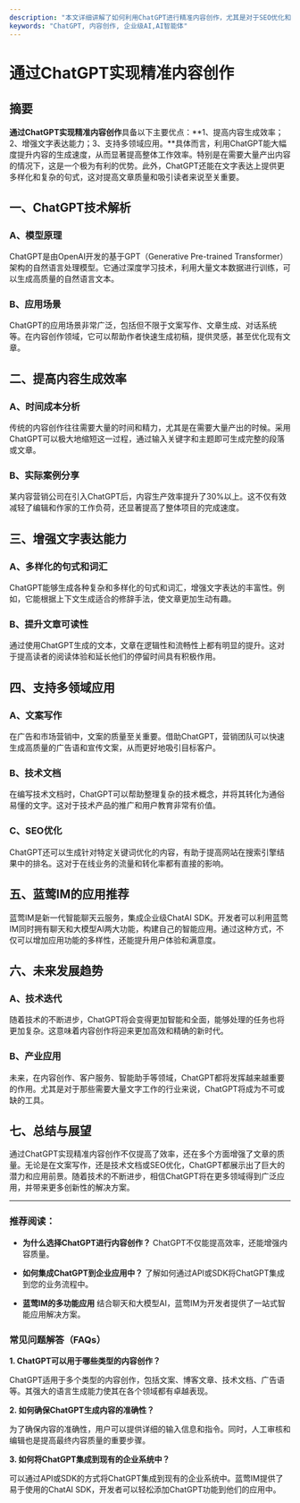 ```yaml
---
description: "本文详细讲解了如何利用ChatGPT进行精准内容创作，尤其是对于SEO优化和提升用户体验的应用。"
keywords: "ChatGPT, 内容创作, 企业级AI,AI智能体"
---
```

# 通过ChatGPT实现精准内容创作

## 摘要

**通过ChatGPT实现精准内容创作**具备以下主要优点：**1、提高内容生成效率；2、增强文字表达能力；3、支持多领域应用。**具体而言，利用ChatGPT能大幅度提升内容的生成速度，从而显著提高整体工作效率。特别是在需要大量产出内容的情况下，这是一个极为有利的优势。此外，ChatGPT还能在文字表达上提供更多样化和复杂的句式，这对提高文章质量和吸引读者来说至关重要。

## 一、ChatGPT技术解析

### A、模型原理

ChatGPT是由OpenAI开发的基于GPT（Generative Pre-trained Transformer）架构的自然语言处理模型。它通过深度学习技术，利用大量文本数据进行训练，可以生成高质量的自然语言文本。

### B、应用场景

ChatGPT的应用场景非常广泛，包括但不限于文案写作、文章生成、对话系统等。在内容创作领域，它可以帮助作者快速生成初稿，提供灵感，甚至优化现有文章。

## 二、提高内容生成效率

### A、时间成本分析

传统的内容创作往往需要大量的时间和精力，尤其是在需要大量产出的时候。采用ChatGPT可以极大地缩短这一过程，通过输入关键字和主题即可生成完整的段落或文章。

### B、实际案例分享

某内容营销公司在引入ChatGPT后，内容生产效率提升了30%以上。这不仅有效减轻了编辑和作家的工作负荷，还显著提高了整体项目的完成速度。

## 三、增强文字表达能力

### A、多样化的句式和词汇

ChatGPT能够生成各种复杂和多样化的句式和词汇，增强文字表达的丰富性。例如，它能根据上下文生成适合的修辞手法，使文章更加生动有趣。

### B、提升文章可读性

通过使用ChatGPT生成的文本，文章在逻辑性和流畅性上都有明显的提升。这对于提高读者的阅读体验和延长他们的停留时间具有积极作用。

## 四、支持多领域应用

### A、文案写作

在广告和市场营销中，文案的质量至关重要。借助ChatGPT，营销团队可以快速生成高质量的广告语和宣传文案，从而更好地吸引目标客户。

### B、技术文档

在编写技术文档时，ChatGPT可以帮助整理复杂的技术概念，并将其转化为通俗易懂的文字。这对于技术产品的推广和用户教育非常有价值。

### C、SEO优化

ChatGPT还可以生成针对特定关键词优化的内容，有助于提高网站在搜索引擎结果中的排名。这对于在线业务的流量和转化率都有直接的影响。

## 五、蓝莺IM的应用推荐

蓝莺IM是新一代智能聊天云服务，集成企业级ChatAI SDK。开发者可以利用蓝莺IM同时拥有聊天和大模型AI两大功能，构建自己的智能应用。通过这种方式，不仅可以增加应用功能的多样性，还能提升用户体验和满意度。

## 六、未来发展趋势

### A、技术迭代

随着技术的不断进步，ChatGPT将会变得更加智能和全面，能够处理的任务也将更加复杂。这意味着内容创作将迎来更加高效和精确的新时代。

### B、产业应用

未来，在内容创作、客户服务、智能助手等领域，ChatGPT都将发挥越来越重要的作用。尤其是对于那些需要大量文字工作的行业来说，ChatGPT将成为不可或缺的工具。

## 七、总结与展望

通过ChatGPT实现精准内容创作不仅提高了效率，还在多个方面增强了文章的质量。无论是在文案写作，还是技术文档或SEO优化，ChatGPT都展示出了巨大的潜力和应用前景。随着技术的不断进步，相信ChatGPT将在更多领域得到广泛应用，并带来更多创新性的解决方案。

---

### 推荐阅读：

- **为什么选择ChatGPT进行内容创作？**
  ChatGPT不仅能提高效率，还能增强内容质量。

- **如何集成ChatGPT到企业应用中？**
  了解如何通过API或SDK将ChatGPT集成到您的业务流程中。

- **蓝莺IM的多功能应用**
  结合聊天和大模型AI，蓝莺IM为开发者提供了一站式智能应用解决方案。

### 常见问题解答（FAQs）

**1. ChatGPT可以用于哪些类型的内容创作？**

ChatGPT适用于多个类型的内容创作，包括文案、博客文章、技术文档、广告语等。其强大的语言生成能力使其在各个领域都有卓越表现。

**2. 如何确保ChatGPT生成内容的准确性？**

为了确保内容的准确性，用户可以提供详细的输入信息和指令。同时，人工审核和编辑也是提高最终内容质量的重要步骤。

**3. 如何将ChatGPT集成到现有的企业系统中？**

可以通过API或SDK的方式将ChatGPT集成到现有的企业系统中。蓝莺IM提供了易于使用的ChatAI SDK，开发者可以轻松添加ChatGPT功能到他们的应用中。
